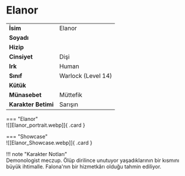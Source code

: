 # Elanor   
  
<div class="grid" markdown>  
  
|  |  |  
|---|---|  
| **İsim** | Elanor |  
| **Soyadı** |  |  
| **Hizip** |  |  
| **Cinsiyet** | Dişi |  
| **Irk** | Human |  
| **Sınıf** | Warlock (Level 14) |  
| **Kütük** |  |  
| **Münasebet** | Müttefik |  
| **Karakter Betimi** | Sarışın |  
  
  
=== "Elanor"  
	![[Elanor_portrait.webp]]{ .card }  
  
=== "Showcase"  
	![[Elanor_Showcase.webp]]{ .card }  
  
</div>  
  
!!! note "Karakter Notları"  
	Demonologist meczup. Ölüp dirilince unutuyor yaşadıklarının bir kısmını büyük ihtimalle. Falona'nın bir hizmetkârı olduğu tahmin ediliyor.  
	